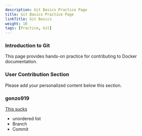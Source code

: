 ```yaml
---
description: Git Basics Practice Page
title: Git Basics Practice Page
linkTitle: Git Basics
weight: 10
tags: [Practice, Git]
---
```


### Introduction to Git

This page provides hands-on practice for contributing to Docker documentation.

### User Contribution Section

Please add your personalized content below this section.

### gonzo919
[This sucks](https://www.docker.com/)
- unordered list
- Branch
- Commit
